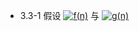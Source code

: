 - 3.3-1 假设 <a href="https://www.codecogs.com/eqnedit.php?latex=f(n)" target="_blank"><img src="https://latex.codecogs.com/gif.latex?f(n)" title="f(n)" /></a> 与 <a href="https://www.codecogs.com/eqnedit.php?latex=g(n)" target="_blank"><img src="https://latex.codecogs.com/gif.latex?g(n)" title="g(n)" /></a>
